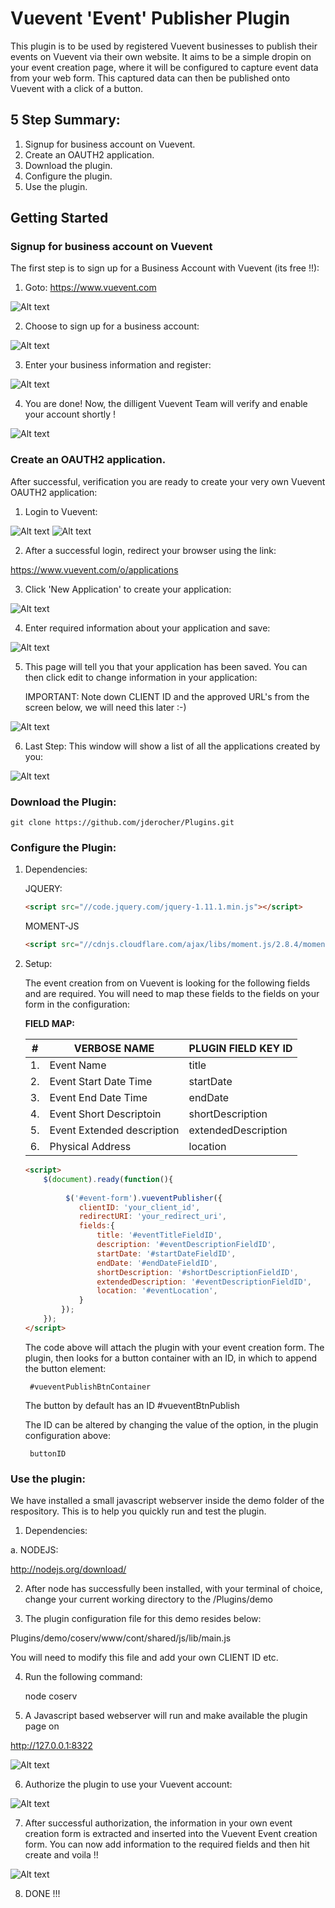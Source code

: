 # Vuevent 'Event' Publisher Plugin

This plugin is to be used by registered Vuevent businesses to publish their events on Vuevent via their own website. It aims to be a simple dropin on your event creation page, where it will be configured to capture event data from your web form. This captured data can then be published onto Vuevent with a click of a button.

## 5 Step Summary:

1. Signup for business account on Vuevent.
2. Create an OAUTH2 application.
3. Download the plugin.
4. Configure the plugin.
5. Use the plugin.

## Getting Started

### Signup for business account on Vuevent

The first step is to sign up for a Business Account with Vuevent (its free !!):

1) Goto: https://www.vuevent.com
	
![Alt text](https://raw.github.com/jderocher/Plugins/master/screenshots/registration-step-1.png "Business Account Registration Step 1.")

2) Choose to sign up for a business account:

![Alt text](https://raw.github.com/jderocher/Plugins/master/screenshots/registration-step-2.png "Business Account Registration Step 2.")

3) Enter your business information and register:

![Alt text](https://raw.github.com/jderocher/Plugins/master/screenshots/registration-step-3.png "Business Account Registration Step 3.")

4) You are done! Now, the dilligent Vuevent Team will verify and enable your account shortly !

![Alt text](https://raw.github.com/jderocher/Plugins/master/screenshots/registration-step-4.png "Business Account Registration Step 4.")
 

### Create an OAUTH2 application.

After successful, verification you are ready to create your very own Vuevent OAUTH2 application:

1) Login to Vuevent:

![Alt text](https://raw.github.com/jderocher/Plugins/master/screenshots/application-setup-step-1.png "OAUTH2 Application Setup Step 1.")
![Alt text](https://raw.github.com/jderocher/Plugins/master/screenshots/application-setup-step-2.png "OAUTH2 Application Setup Step 2.")

2) After a successful login, redirect your browser using the link:

https://www.vuevent.com/o/applications
	
3) Click 'New Application' to create your application:

![Alt text](https://raw.github.com/jderocher/Plugins/master/screenshots/application-setup-step-3.png "OAUTH2 Application Setup Step 3.")

4) Enter required information about your application and save:

![Alt text](https://raw.github.com/jderocher/Plugins/master/screenshots/application-setup-step-4.png "OAUTH2 Application Setup Step 4.")

5) This page will tell you that your application has been saved. You can then click edit to change information in your application:

	IMPORTANT: Note down CLIENT ID and the approved URL's from the screen below, we will need this later :-)

![Alt text](https://raw.github.com/jderocher/Plugins/master/screenshots/application-setup-step-5.png "OAUTH2 Application Setup Step 5.")

6) Last Step: This window will show a list of all the applications created by you:

![Alt text](https://raw.github.com/jderocher/Plugins/master/screenshots/application-setup-step-6.png "OAUTH2 Application Setup Step 6.")



### Download the Plugin:

	git clone https://github.com/jderocher/Plugins.git

### Configure the Plugin:

1. Dependencies:
	
	JQUERY: 
	
	```html
	<script src="//code.jquery.com/jquery-1.11.1.min.js"></script>
	```
	
	MOMENT-JS

	```html
	<script src="//cdnjs.cloudflare.com/ajax/libs/moment.js/2.8.4/moment.min.js"></script>
	```

2. Setup:

	The event creation from on Vuevent is looking for the following fields and are required. You 
	will need to map these fields to the fields on your form in the configuration:
	
	**FIELD MAP:**
	
	|#  | VERBOSE NAME				| PLUGIN FIELD KEY ID |
	|---|-------------------------------|---------------------|
	|1. | Event Name				| title			 |
	|2. | Event Start Date Time		| startDate		 |
	|3. | Event End Date Time			| endDate			 |	
	|4. | Event Short Descriptoin		| shortDescription	 |
	|5. | Event Extended description	| extendedDescription |
	|6. | Physical Address			| location			 |

	```html 
	<script>
		$(document).ready(function(){
			
			 $('#event-form').vueventPublisher({
				clientID: 'your_client_id',
				redirectURI: 'your_redirect_uri',
				fields:{
					title: '#eventTitleFieldID',
					description: '#eventDescriptionFieldID',
					startDate: '#startDateFieldID',
					endDate: '#endDateFieldID',
					shortDescription: '#shortDescriptionFieldID',
					extendedDescription: '#eventDescriptionFieldID',
					location: '#eventLocation',
				}
			});
		});
	</script>
	```
	
	The code above will attach the plugin with your event creation form. The plugin, then looks for
	a button container with an ID, in which to append the button element:
		
		#vueventPublishBtnContainer
		
	 The button by default has an ID 
	 	#vueventBtnPublish 
	 	
	 The ID can be altered by changing the value of the option, in the plugin configuration above:
	 	
	 	buttonID  

### Use the plugin:

We have installed a small javascript webserver inside the demo folder of the respository.
This is to help you quickly run and test the plugin.

1. Dependencies:

a. NODEJS: 

http://nodejs.org/download/

2. After node has successfully been installed, with your terminal of choice, 
change your current working directory to the <file-system-path>/Plugins/demo

3. The plugin configuration file for this demo resides below:

<file-system-path>Plugins/demo/coserv/www/cont/shared/js/lib/main.js
 
You will need to modify this file and add your own CLIENT ID etc.

4. Run the following command:

	node coserv
	
5. A Javascript based webserver will run and make available the plugin page on

http://127.0.0.1:8322

![Alt text](https://raw.github.com/jderocher/Plugins/master/screenshots/usage-step-1.png "Usage Step 1")

6. Authorize the plugin to use your Vuevent account:

![Alt text](https://raw.github.com/jderocher/Plugins/master/screenshots/usage-step-2.png "Usage Step 2")

7. After successful authorization, the information in your own event creation form is extracted and inserted into the Vuevent Event creation form. You can now add information to the required fields and then hit create and voila !!

![Alt text](https://raw.github.com/jderocher/Plugins/master/screenshots/usage-step-3.png "Usage Step 3")

8. DONE !!!

	 



	
		
